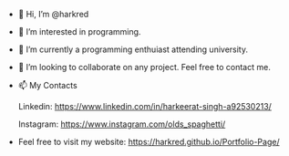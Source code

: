 - 👋 Hi, I’m @harkred
- 👀 I’m interested in programming.
- 🌱 I’m currently a programming enthuiast attending university.
- 💞️ I’m looking to collaborate on any project. Feel free to contact me.
- 📫 My Contacts
  
  Linkedin: https://www.linkedin.com/in/harkeerat-singh-a92530213/
  
  Instagram: https://www.instagram.com/olds_spaghetti/
  
- Feel free to visit my website: https://harkred.github.io/Portfolio-Page/
